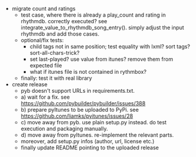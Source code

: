 - migrate count and ratings
    - test case, where there is already a play_count and rating in rhythmdb. correctly executed? see integrate_value_to_rhythmdb_song_entry(). simply adjust the input rhythmdb and add those cases.
    - optional/fix tests:
        - child tags not in same position; test equality with lxml? sort tags? sort-all-chars-trick?  
        - set last-played? use value from itunes? remove them from expected file
        - what if itunes file is not contained in rythmbox?
    - finally: test it with real library
- create release
    - pyb doesn't support URLs in requirements.txt.
    - a) wait for a fix. see https://github.com/pybuilder/pybuilder/issues/388
    - b) prepare pyItunes to be uploaded to PyPi. see https://github.com/liamks/pyitunes/issues/28
    - c) move away from pyb. use plain setup.py instead. do test execution and packaging manually.
    - d) move away from pyItunes. re-implement the relevant parts.
    - moreover, add setup.py infos (author, url, license etc.) 
    - finally update README pointing to the uploaded release
